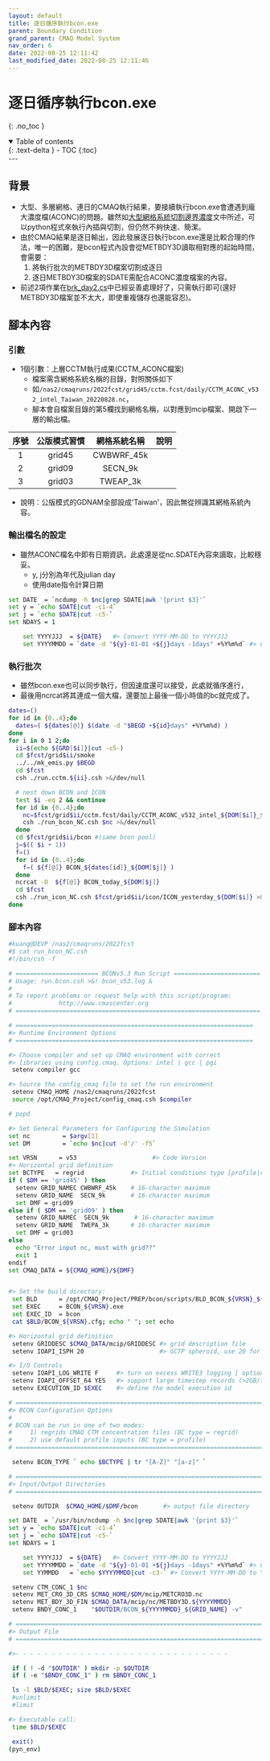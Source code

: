 ```yaml
---
layout: default
title: 逐日循序執行bcon.exe
parent: Boundary Condition
grand_parent: CMAQ Model System
nav_order: 6
date: 2022-08-25 12:11:42
last_modified_date: 2022-08-25 12:11:46
---
```


# 逐日循序執行bcon.exe
{: .no_toc }

<details open markdown="block">
  <summary>
    Table of contents
  </summary>
  {: .text-delta }
- TOC
{:toc}
</details>
---

## 背景
- 大型、多層網格、連日的CMAQ執行結果，要接續執行bcon.exe會遭遇到龐大濃度檔(ACONC)的問題。雖然如[大型網格系統切割邊界濃度](https://sinotec2.github.io/Focus-on-Air-Quality/GridModels/BCON/hd_bc)文中所述，可以python程式來執行內插與切割，但仍然不夠快速、簡潔。
- 由於CMAQ結果是逐日輸出，因此發展逐日執行bcon.exe還是比較合理的作法，唯一的困難，是bcon程式內設會從METBDY3D讀取相對應的起始時間，會需要：
  1. 將執行批次的METBDY3D檔案切割成逐日
  2. 逐日METBDY3D檔案的SDATE需配合ACONC濃度檔案的內容。
- 前述2項作業在[brk_day2.cs](https://sinotec2.github.io/Focus-on-Air-Quality/utilities/netCDF/brk_day)中已經妥善處理好了，只需執行即可(還好METBDY3D檔案並不太大，即使重複儲存也還能容忍)。

## 腳本內容
### 引數
- 1個引數：上層CCTM執行成果(CCTM_ACONC檔案)
  - 檔案需含網格系統名稱的目錄，對照關係如下
  - 如`/nas2/cmaqruns/2022fcst/grid45/cctm.fcst/daily/CCTM_ACONC_v532_intel_Taiwan_20220828.nc`，
  - 腳本會自檔案目錄的第5欄找到網格名稱，以對應到mcip檔案、開啟下一層的輸出檔。

序號|公版模式習慣|網格系統名稱|說明
:-:|:-:|:-:|:-:
1|grid45|CWBWRF_45k|
2|grid09|SECN_9k|
3|grid03|TWEAP_3k|

- 說明：公版模式的GDNAM全部設成'Taiwan'，因此無從辨識其網格系統內容。

### 輸出檔名的設定
- 雖然ACONC檔名中即有日期資訊，此處還是從nc.SDATE內容來讀取，比較穩妥。
  - y, j分別為年代及julian day
  - 使用date指令計算日期

```bash
set DATE  = `ncdump -h $nc|grep SDATE|awk '{print $3}'`
set y = `echo $DATE|cut -c1-4`
set j = `echo $DATE|cut -c5-`
set NDAYS = 1

    set YYYYJJJ  = ${DATE}   #> Convert YYYY-MM-DD to YYYYJJJ
    set YYYYMMDD = `date -d "${y}-01-01 +${j}days -1days" +%Y%m%d` #> Convert YYYY-MM-DD to YYYYMMDD
```      

### 執行批次
- 雖然bcon.exe也可以同步執行，但因速度還可以接受，此處就循序進行，
- 最後用ncrcat將其連成一個大檔，還要加上最後一個小時值的bc就完成了。

```bash
dates=()
for id in {0..4};do
  dates=( ${dates[@]} $(date -d "$BEGD +${id}days" +%Y%m%d) )
done
for i in 0 1 2;do
  ii=$(echo ${GRD[$i]}|cut -c5-)
  cd $fcst/grid$ii/smoke
  ../../mk_emis.py $BEGD
  cd $fcst
  csh ./run.cctm.${ii}.csh >&/dev/null

  # nest down BCON and ICON
  test $i -eq 2 && continue
  for id in {0..4};do
    nc=$fcst/grid$ii/cctm.fcst/daily/CCTM_ACONC_v532_intel_${DOM[$i]}_${dates[$id]}.nc
    csh ./run_bcon_NC.csh $nc >&/dev/null
  done
  cd $fcst/grid$ii/bcon #(same bcon pool)
  j=$(( $i + 1))
  f=()
  for id in {0..4};do
    f=( ${f[@]} BCON_${dates[id]}_${DOM[$j]} )
  done
  ncrcat -O  ${f[@]} BCON_today_${DOM[$j]}
  cd $fcst
  csh ./run_icon_NC.csh $fcst/grid$ii/icon/ICON_yesterday_${DOM[$i]} >&/dev/null
done
```

### 腳本內容

```bash
#kuang@DEVP /nas2/cmaqruns/2022fcst
#$ cat run_bcon_NC.csh
#!/bin/csh -f

# ======================= BCONv5.3 Run Script ========================
# Usage: run.bcon.csh >&! bcon_v53.log &
#
# To report problems or request help with this script/program:
#             http://www.cmascenter.org
# ====================================================================

# ==================================================================
#> Runtime Environment Options
# ==================================================================

#> Choose compiler and set up CMAQ environment with correct
#> libraries using config.cmaq. Options: intel | gcc | pgi
 setenv compiler gcc

#> Source the config_cmaq file to set the run environment
 setenv CMAQ_HOME /nas2/cmaqruns/2022fcst
 source /opt/CMAQ_Project/config_cmaq.csh $compiler

# popd

#> Set General Parameters for Configuring the Simulation
set nc         = $argv[1]
set DM         = `echo $nc|cut -d'/' -f5`

set VRSN      = v53                     #> Code Version
#> Horizontal grid definition
set BCTYPE   = regrid             #> Initial conditions type [profile|regrid]
if ( $DM == 'grid45' ) then
  setenv GRID_NAMEC CWBWRF_45k    # 16-character maximum
  setenv GRID_NAME  SECN_9k       # 16-character maximum
  set DMF = grid09
else if ( $DM == 'grid09' ) then
  setenv GRID_NAMEC  SECN_9k       # 16-character maximum
  setenv GRID_NAME  TWEPA_3k      # 16-character maximum
  set DMF = grid03
else
  echo "Error input nc, must with grid??"
  exit 1
endif
set CMAQ_DATA = ${CMAQ_HOME}/${DMF}


#> Set the build directory:
 set BLD      = /opt/CMAQ_Project/PREP/bcon/scripts/BLD_BCON_${VRSN}_${compilerString}
 set EXEC     = BCON_${VRSN}.exe
 set EXEC_ID  = bcon
 cat $BLD/BCON_${VRSN}.cfg; echo " "; set echo

#> Horizontal grid definition
 setenv GRIDDESC $CMAQ_DATA/mcip/GRIDDESC #> grid description file
 setenv IOAPI_ISPH 20                     #> GCTP spheroid, use 20 for WRF-based modeling

#> I/O Controls
 setenv IOAPI_LOG_WRITE F     #> turn on excess WRITE3 logging [ options: T | F ]
 setenv IOAPI_OFFSET_64 YES   #> support large timestep records (>2GB/timestep record) [ options: YES | NO ]
 setenv EXECUTION_ID $EXEC    #> define the model execution id

# =====================================================================
#> BCON Configuration Options
#
# BCON can be run in one of two modes:
#     1) regrids CMAQ CTM concentration files (BC type = regrid)
#     2) use default profile inputs (BC type = profile)
# =====================================================================

 setenv BCON_TYPE ` echo $BCTYPE | tr "[A-Z]" "[a-z]" `

# =====================================================================
#> Input/Output Directories
# =====================================================================

 setenv OUTDIR  $CMAQ_HOME/$DMF/bcon       #> output file directory

set DATE  = `/usr/bin/ncdump -h $nc|grep SDATE|awk '{print $3}'`
set y = `echo $DATE|cut -c1-4`
set j = `echo $DATE|cut -c5-`
set NDAYS = 1

    set YYYYJJJ  = ${DATE}   #> Convert YYYY-MM-DD to YYYYJJJ
    set YYYYMMDD = `date -d "${y}-01-01 +${j}days -1days" +%Y%m%d` #> Convert YYYY-MM-DD to YYYYMMDD
    set YYMMDD   = `echo $YYYYMMDD|cut -c3-` #> Convert YYYY-MM-DD to YYMMDD

 setenv CTM_CONC_1 $nc
 setenv MET_CRO_3D_CRS $CMAQ_HOME/$DM/mcip/METCRO3D.nc
 setenv MET_BDY_3D_FIN $CMAQ_DATA/mcip/nc/METBDY3D.${YYYYMMDD}
 setenv BNDY_CONC_1    "$OUTDIR/BCON_${YYYYMMDD}_${GRID_NAME} -v"

# =====================================================================
#> Output File
# =====================================================================

#>- - - - - - - - - - - - - - - - - - - - - - - - - - - - - -

 if ( ! -d "$OUTDIR" ) mkdir -p $OUTDIR
 if ( -e "$BNDY_CONC_1" ) rm $BNDY_CONC_1

 ls -l $BLD/$EXEC; size $BLD/$EXEC
 #unlimit
 #limit

#> Executable call:
 time $BLD/$EXEC

 exit()
(pyn_env)

```